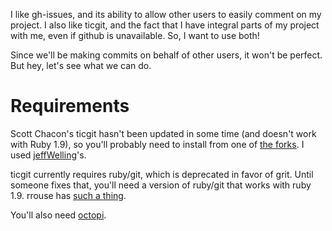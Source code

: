 I like gh-issues, and its ability to allow other users to easily comment on my project.  I also like ticgit, and the fact that I have integral parts of my project with me, even if github is unavailable.  So, I want to use both!

Since we'll be making commits on behalf of other users, it won't be perfect.  But hey, let's see what we can do.

# Requirements

Scott Chacon's ticgit hasn't been updated in some time (and doesn't work with
Ruby 1.9), so you'll probably need to install from one of [the forks][1]. I used
[jeffWelling][2]'s.

ticgit currently requires ruby/git, which is deprecated in favor of grit. Until
someone fixes that, you'll need a version of ruby/git that works with ruby 1.9.
rrouse has [such a thing][4].

You'll also need [octopi][3].

[1]: http://github.com/schacon/ticgit/network
[2]: http://github.com/jeffWelling/ticgit/
[3]: http://github.com/fcoury/octopi/
[4]: http://github.com/rrouse/ruby-git
